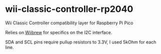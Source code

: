 # wii-classic-controller-rp2040
Wii Classic Controller compatibility layer for Raspberry Pi Pico

Relies on [Wiibrew](https://wiibrew.org/wiki/Wiimote/Extension_Controllers/Classic_Controller) for specifics on the I2C interface.

SDA and SCL pins require pullup resistors to 3.3V, I used 5kOhm for each line.
